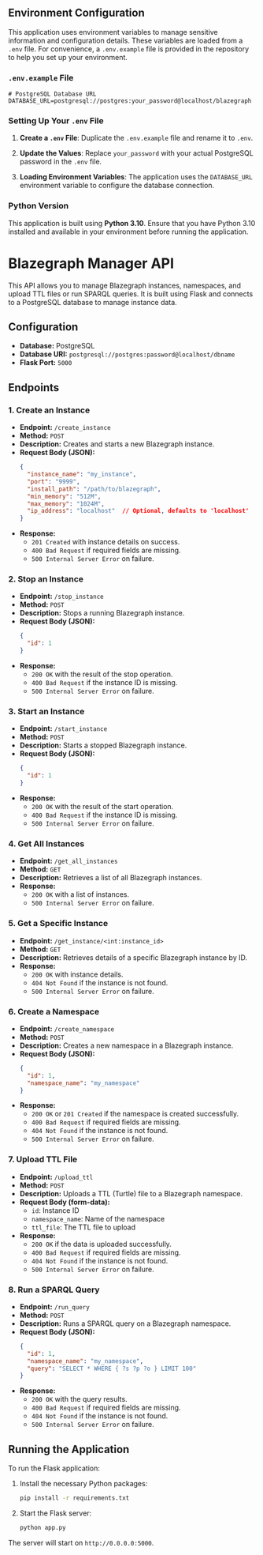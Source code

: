 ## Environment Configuration

This application uses environment variables to manage sensitive information and configuration details. These variables are loaded from a `.env` file. For convenience, a `.env.example` file is provided in the repository to help you set up your environment.

### `.env.example` File

```env
# PostgreSQL Database URL
DATABASE_URL=postgresql://postgres:your_password@localhost/blazegraph
```

### Setting Up Your `.env` File

1. **Create a `.env` File**: Duplicate the `.env.example` file and rename it to `.env`.

2. **Update the Values**: Replace `your_password` with your actual PostgreSQL password in the `.env` file.

3. **Loading Environment Variables**: The application uses the `DATABASE_URL` environment variable to configure the database connection.

### Python Version

This application is built using **Python 3.10**. Ensure that you have Python 3.10 installed and available in your environment before running the application.

# Blazegraph Manager API

This API allows you to manage Blazegraph instances, namespaces, and upload TTL files or run SPARQL queries. It is built using Flask and connects to a PostgreSQL database to manage instance data.

## Configuration

- **Database:** PostgreSQL
- **Database URI:** `postgresql://postgres:password@localhost/dbname`
- **Flask Port:** `5000`

## Endpoints

### 1. **Create an Instance**

- **Endpoint:** `/create_instance`
- **Method:** `POST`
- **Description:** Creates and starts a new Blazegraph instance.
- **Request Body (JSON):**
  ```json
  {
    "instance_name": "my_instance",
    "port": "9999",
    "install_path": "/path/to/blazegraph",
    "min_memory": "512M",
    "max_memory": "1024M",
    "ip_address": "localhost"  // Optional, defaults to 'localhost'
  }
  ```
- **Response:**
  - `201 Created` with instance details on success.
  - `400 Bad Request` if required fields are missing.
  - `500 Internal Server Error` on failure.

### 2. **Stop an Instance**

- **Endpoint:** `/stop_instance`
- **Method:** `POST`
- **Description:** Stops a running Blazegraph instance.
- **Request Body (JSON):**
  ```json
  {
    "id": 1
  }
  ```
- **Response:**
  - `200 OK` with the result of the stop operation.
  - `400 Bad Request` if the instance ID is missing.
  - `500 Internal Server Error` on failure.

### 3. **Start an Instance**

- **Endpoint:** `/start_instance`
- **Method:** `POST`
- **Description:** Starts a stopped Blazegraph instance.
- **Request Body (JSON):**
  ```json
  {
    "id": 1
  }
  ```
- **Response:**
  - `200 OK` with the result of the start operation.
  - `400 Bad Request` if the instance ID is missing.
  - `500 Internal Server Error` on failure.

### 4. **Get All Instances**

- **Endpoint:** `/get_all_instances`
- **Method:** `GET`
- **Description:** Retrieves a list of all Blazegraph instances.
- **Response:**
  - `200 OK` with a list of instances.
  - `500 Internal Server Error` on failure.

### 5. **Get a Specific Instance**

- **Endpoint:** `/get_instance/<int:instance_id>`
- **Method:** `GET`
- **Description:** Retrieves details of a specific Blazegraph instance by ID.
- **Response:**
  - `200 OK` with instance details.
  - `404 Not Found` if the instance is not found.
  - `500 Internal Server Error` on failure.

### 6. **Create a Namespace**

- **Endpoint:** `/create_namespace`
- **Method:** `POST`
- **Description:** Creates a new namespace in a Blazegraph instance.
- **Request Body (JSON):**
  ```json
  {
    "id": 1,
    "namespace_name": "my_namespace"
  }
  ```
- **Response:**
  - `200 OK` or `201 Created` if the namespace is created successfully.
  - `400 Bad Request` if required fields are missing.
  - `404 Not Found` if the instance is not found.
  - `500 Internal Server Error` on failure.

### 7. **Upload TTL File**

- **Endpoint:** `/upload_ttl`
- **Method:** `POST`
- **Description:** Uploads a TTL (Turtle) file to a Blazegraph namespace.
- **Request Body (form-data):**
  - `id`: Instance ID
  - `namespace_name`: Name of the namespace
  - `ttl_file`: The TTL file to upload
- **Response:**
  - `200 OK` if the data is uploaded successfully.
  - `400 Bad Request` if required fields are missing.
  - `404 Not Found` if the instance is not found.
  - `500 Internal Server Error` on failure.

### 8. **Run a SPARQL Query**

- **Endpoint:** `/run_query`
- **Method:** `POST`
- **Description:** Runs a SPARQL query on a Blazegraph namespace.
- **Request Body (JSON):**
  ```json
  {
    "id": 1,
    "namespace_name": "my_namespace",
    "query": "SELECT * WHERE { ?s ?p ?o } LIMIT 100"
  }
  ```
- **Response:**
  - `200 OK` with the query results.
  - `400 Bad Request` if required fields are missing.
  - `404 Not Found` if the instance is not found.
  - `500 Internal Server Error` on failure.

## Running the Application

To run the Flask application:

1. Install the necessary Python packages:
   ```bash
   pip install -r requirements.txt
   ```

2. Start the Flask server:
   ```bash
   python app.py
   ```

The server will start on `http://0.0.0.0:5000`.
